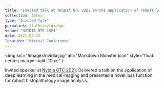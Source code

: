 ```yaml
---
title: "Invited talk at NVIDIA GTC 2021 on the application of robust loss functions in deep histopatholgy image analysis"
collection: talks
type: "Invited Talk"
permalink: /talks/nvidiahpc
venue: "NVIDIA GTC 2021"
date: 2021-04-12
location: "Virtual Conference"
---
```

<img src="/images/nvidia.jpg"
     alt="Markdown Monster icon"
     style="float: center; margin-right: 10px;" /

Invited speaker at [Nvidia GTC 2021](https://www.linkedin.com/feed/update/urn:li:activity:6782511699430899712/). Delivered a talk on the application of deep learning in the medical imaging and presented a novel loss function for robust histopathology image analysis. 

